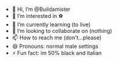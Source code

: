- 👋 Hi, I’m @Buildamister
- 👀 I’m interested in ⚽
- 🌱 I’m currently learning (to live)
- 💞️ I’m looking to collaborate on (nothing)
- 📫 How to reach me (don't...please)
- 😄 Pronouns: normal male settings
- ⚡ Fun fact: im 50% black and italian

<!---
Buildamister/Buildamister is a ✨ special ✨ repository because its `README.md` (this file) appears on your GitHub profile.
You can click the Preview link to take a look at your changes.
--->

